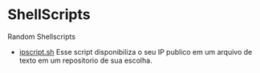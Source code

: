 # ShellScripts
Random Shellscripts 



* [ipscript.sh](https://github.com/Ch4ves/ShellScripts/blob/master/ipscript.sh)
  Esse script disponibiliza o seu IP publico em um arquivo de texto em um repositorio de sua escolha.
